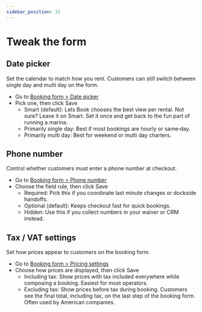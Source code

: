 ```yaml
---
sidebar_position: 31
---
```


# Tweak the form

## Date picker

Set the calendar to match how you rent. Customers can still switch between single day and multi day on the form.

- Go to [Booking form > Date picker](https://dashboard.letsbook.app/booking-form/date-picker)
- Pick one, then click Save
    - Smart (default): Lets Book chooses the best view per rental. Not sure? Leave it on Smart. Set it once and get back to the fun part of running a marina.
    - Primarily single day: Best if most bookings are hourly or same‑day.
    - Primarily multi day: Best for weekend or multi day charters.

## Phone number

Control whether customers must enter a phone number at checkout.

- Go to [Booking form > Phone number](https://dashboard.letsbook.app/booking-form/phone-number-requirement)
- Choose the field rule, then click Save
    - Required: Pick this if you coordinate last minute changes or dockside handoffs.
    - Optional (default): Keeps checkout fast for quick bookings.
    - Hidden: Use this if you collect numbers in your waiver or CRM instead.

## Tax / VAT settings

Set how prices appear to customers on the booking form.

- Go to [Booking form > Pricing settings](https://dashboard.letsbook.app/booking-form/pricing)
- Choose how prices are displayed, then click Save
    - Including tax: Show prices with tax included everywhere while composing a booking. Easiest for most operators.
    - Excluding tax: Show prices before tax during booking. Customers see the final total, including tax, on the last step of the booking form. Often used by American companies.
